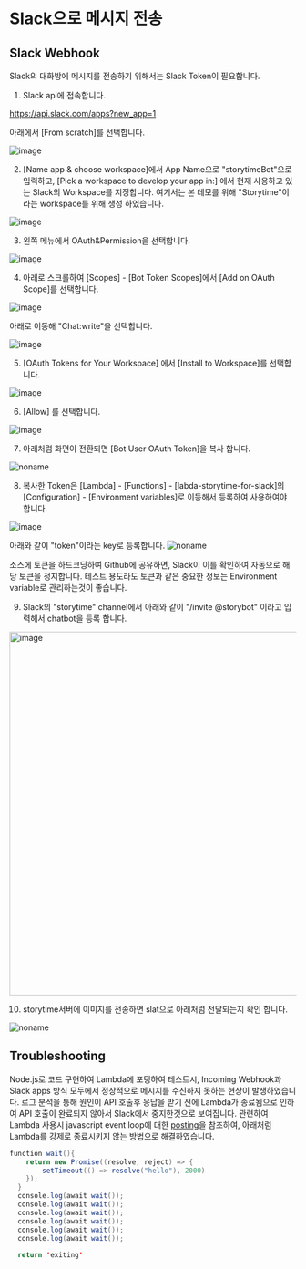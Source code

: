 # Slack으로 메시지 전송

## Slack Webhook

Slack의 대화방에 메시지를 전송하기 위해서는 Slack Token이 필요합니다. 

1) Slack api에 접속합니다.

https://api.slack.com/apps?new_app=1

아래에서 [From scratch]를 선택합니다. 

![image](https://user-images.githubusercontent.com/52392004/157184256-3fd1c0dc-c8a5-48bb-a4c4-9e7603e4a8f4.png)


2) [Name app & choose workspace]에서 App Name으로 "storytimeBot"으로 입력하고, [Pick a workspace to develop your app in:] 에서 현재 사용하고 있는 Slack의 Workspace를 지정합니다. 여기서는 본 데모를 위해 "Storytime"이라는 workspace를 위해 생성 하였습니다. 

![image](https://user-images.githubusercontent.com/52392004/157285816-58c80e97-80df-4696-8768-b8ad2d8a0b37.png)


3) 왼쪽 메뉴에서 OAuth&Permission을 선택합니다. 

![image](https://user-images.githubusercontent.com/52392004/157286724-79aaa7f6-d82c-45e3-bd95-4ef80d108aac.png)



4) 아래로 스크롤하여 [Scopes] - [Bot Token Scopes]에서 [Add on OAuth Scope]를 선택합니다. 


![image](https://user-images.githubusercontent.com/52392004/157287089-ac2d7110-17c8-4435-9bd1-072c320e340d.png)

아래로 이동해 "Chat:write"을 선택합니다. 

![image](https://user-images.githubusercontent.com/52392004/157287258-065ba58b-bad6-4d91-b313-f846030de49d.png)

5) [OAuth Tokens for Your Workspace] 에서 [Install to Workspace]를 선택합니다. 

![image](https://user-images.githubusercontent.com/52392004/157287472-097940ce-6cf7-4ba3-8f93-ffca0db11a85.png)


6) [Allow] 를 선택합니다.

![image](https://user-images.githubusercontent.com/52392004/157287660-0e27acea-4343-4efd-8b7a-200faba26fd5.png)


7) 아래처럼 화면이 전환되면 [Bot User OAuth Token]을 복사 합니다. 

![noname](https://user-images.githubusercontent.com/52392004/157288132-d4bec3fb-c13e-4aed-b6ed-d773d190b659.png)


8) 복사한 Token은 [Lambda] - [Functions] - [labda-storytime-for-slack]의 [Configuration] - [Environment variables]로 이등해서 등록하여 사용하여야 합니다.

![image](https://user-images.githubusercontent.com/52392004/157288467-cb25bb5b-de44-486a-939e-cd0b84c100ab.png)

아래와 같이 "token"이라는 key로 등록합니다. 
![noname](https://user-images.githubusercontent.com/52392004/157288667-ce95b61f-2694-4a03-8bce-e4d94e24228d.png)

소스에 토큰을 하드코딩하여 Github에 공유하면, Slack이 이를 확인하여 자동으로 해당 토큰을 정지합니다. 테스트 용도라도 토큰과 같은 중요한 정보는 Environment variable로 관리하는것이 좋습니다. 


9) Slack의 "storytime" channel에서 아래와 같이 "/invite @storybot" 이라고 입력해서 chatbot을 등록 합니다. 

<img width="638" alt="image" src="https://user-images.githubusercontent.com/52392004/157290277-00aabff5-b122-4aa9-80b7-a7a3d87ebd23.png">


10) storytime서버에 이미지를 전송하면 slat으로 아래처럼 전달되는지 확인 합니다. 


![noname](https://user-images.githubusercontent.com/52392004/157291591-2d46f158-84a6-47f7-9798-384bee210c37.png)


## Troubleshooting 

Node.js로 코드 구현하여 Lambda에 포팅하여 테스트시, Incoming Webhook과 Slack apps 방식 모두에서 정상적으로 메시지를 수신하지 못하는 현상이 발생하였습니다. 로그 분석을 통해 원인이 API 호출후 응답을 받기 전에 Lambda가 종료됨으로 인하여 API 호출이 완료되지 않아서 Slack에서 중지한것으로 보여집니다. 관련하여 Lambda 사용시 javascript event loop에 대한 [posting](https://stackoverflow.com/questions/31633912/how-to-wait-for-async-actions-inside-aws-lambda)을 참조하여, 아래처럼 Lambda를 강제로 종료시키지 않는 방법으로 해결하였습니다. 

```java
function wait(){
    return new Promise((resolve, reject) => {
        setTimeout(() => resolve("hello"), 2000)
    });
  }
  console.log(await wait());
  console.log(await wait());
  console.log(await wait());
  console.log(await wait());
  console.log(await wait());
  console.log(await wait());
  
  return 'exiting'
```

